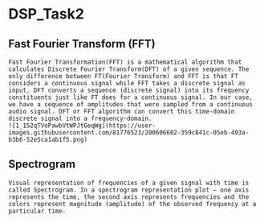 # DSP_Task2

## Fast Fourier Transform (FFT)
    Fast Fourier Transformation(FFT) is a mathematical algorithm that calculates Discrete Fourier Transform(DFT) of a given sequence. The only difference between FT(Fourier Transform) and FFT is that FT considers a continuous signal while FFT takes a discrete signal as input. DFT converts a sequence (discrete signal) into its frequency constituents just like FT does for a continuous signal. In our case, we have a sequence of amplitudes that were sampled from a continuous audio signal. DFT or FFT algorithm can convert this time-domain discrete signal into a frequency-domain.
    ![1_152qTVoPawbVtWPJtGeqWg](https://user-images.githubusercontent.com/81776523/200606602-359c841c-05eb-493a-b3b6-52e5ca1ab1f5.png)


## Spectrogram
    Visual representation of frequencies of a given signal with time is called Spectrogram. In a spectrogram representation plot — one axis represents the time, the second axis represents frequencies and the colors represent magnitude (amplitude) of the observed frequency at a particular time.
